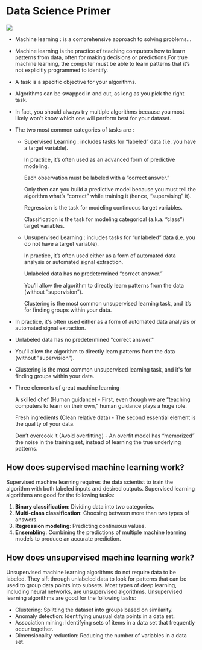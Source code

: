 # Data Science Primer


![](https://mlsfvwgpaem7.i.optimole.com/hzNaN_E-yfKswJjM/w:382/h:373/q:auto/https://coursebricks.com/wp-content/uploads/2020/03/dp-1.png)


- Machine learning : is a comprehensive approach to solving problems…
- Machine learning is the practice of teaching computers how to learn patterns from data, often for making decisions or predictions.For true machine learning, the computer must be able to learn patterns that it’s not explicitly programmed to identify.
- A task is a specific objective for your algorithms.
- Algorithms can be swapped in and out, as long as you pick the right task.
- In fact, you should always try multiple algorithms because you most likely won’t know which one will perform best for your dataset.
- The two most common categories of tasks are :

   - Supervised Learning : includes tasks for “labeled” data (i.e. you have a target variable).

        In practice, it’s often used as an advanced form of predictive modeling.

        Each observation must be labeled with a “correct answer.”

        Only then can you build a predictive model because you must tell the algorithm what’s “correct” while training it (hence, “supervising” it).

        Regression is the task for modeling continuous target variables.

        Classification is the task for modeling categorical (a.k.a. “class”) target variables.
    - Unsupervised Learning : includes tasks for “unlabeled” data (i.e. you do not have a target variable).

        In practice, it’s often used either as a form of automated data analysis or automated signal extraction.

        Unlabeled data has no predetermined “correct answer.”

        You’ll allow the algorithm to directly learn patterns from the data (without “supervision”).

        Clustering is the most common unsupervised learning task, and it’s for finding groups within your data.

- In practice, it's often used either as a form of automated data analysis or automated signal extraction.

- Unlabeled data has no predetermined "correct answer."

- You'll allow the algorithm to directly learn patterns from the data (without "supervision").

- Clustering is the most common unsupervised learning task, and it's for finding groups within your data.

- Three elements of great machine learning

    A skilled chef (Human guidance) - First, even though we are “teaching computers to learn on their own,” human guidance plays a huge role.

    Fresh ingredients (Clean relative data) - The second essential element is the quality of your data.

    Don’t overcook it (Avoid overfitting) - An overfit model has “memorized” the noise in the training set, instead of learning the true underlying patterns.
## How does supervised machine learning work?
Supervised machine learning requires the data scientist to train the algorithm with both labeled inputs and desired outputs. Supervised learning algorithms are good for the following tasks:

1. **Binary classification**: Dividing data into two categories.
2. **Multi-class classification**: Choosing between more than two types of answers.
3. **Regression modeling**: Predicting continuous values.
4. **Ensembling**: Combining the predictions of multiple machine learning models to produce an accurate prediction.

## How does unsupervised machine learning work?

Unsupervised machine learning algorithms do not require data to be labeled. They sift through unlabeled data to look for patterns that can be used to group data points into subsets. Most types of deep learning, including neural networks, are unsupervised algorithms. Unsupervised learning algorithms are good for the following tasks:


* Clustering: Splitting the dataset into groups based on similarity.
* Anomaly detection: Identifying unusual data points in a data set.
* Association mining: Identifying sets of items in a data set that frequently occur together.
* Dimensionality reduction: Reducing the number of variables in a data set.
